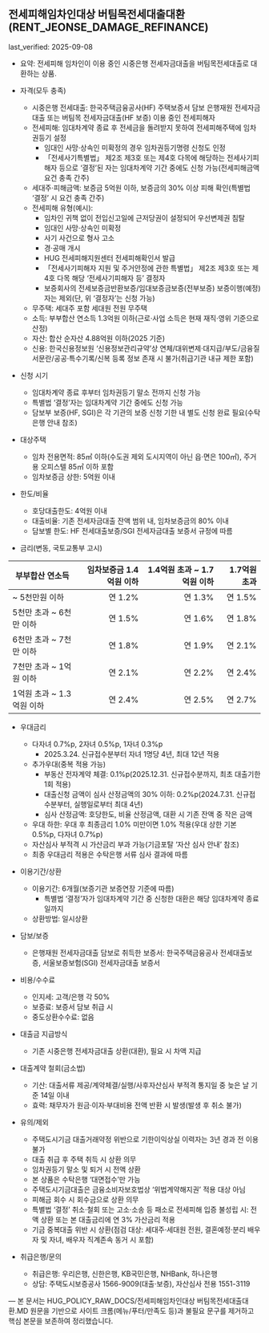 ## 전세피해임차인대상 버팀목전세대출대환 (RENT_JEONSE_DAMAGE_REFINANCE)

last_verified: 2025-09-08

- 요약: 전세피해 임차인이 이용 중인 시중은행 전세자금대출을 버팀목전세대출로 대환하는 상품.

- 자격(모두 충족)
  - 시중은행 전세대출: 한국주택금융공사(HF) 주택보증서 담보 은행재원 전세자금대출 또는 버팀목 전세자금대출(HF 보증) 이용 중인 전세피해자
  - 전세피해: 임대차계약 종료 후 전세금을 돌려받지 못하여 전세피해주택에 임차권등기 설정
    - 임대인 사망·상속인 미확정의 경우 임차권등기명령 신청도 인정
    - 「전세사기특별법」 제2조 제3호 또는 제4호 다목에 해당하는 전세사기피해자 등으로 ‘결정’된 자는 임대차계약 기간 중에도 신청 가능(전세피해금액 요건 충족 간주)
  - 세대주·피해금액: 보증금 5억원 이하, 보증금의 30% 이상 피해 확인(특별법 ‘결정’ 시 요건 충족 간주)
  - 전세피해 유형(예시):
    - 임차인 귀책 없이 전입신고일에 근저당권이 설정되어 우선변제권 침탈
    - 임대인 사망·상속인 미확정
    - 사기 사건으로 형사 고소
    - 경·공매 개시
    - HUG 전세피해지원센터 전세피해확인서 발급
    - 「전세사기피해자 지원 및 주거안정에 관한 특별법」 제2조 제3호 또는 제4호 다목 해당 ‘전세사기피해자 등’ 결정자
    - 보증회사의 전세보증금반환보증/임대보증금보증(전부보증) 보증이행(예정)자는 제외(단, 위 ‘결정자’는 신청 가능)
  - 무주택: 세대주 포함 세대원 전원 무주택
  - 소득: 부부합산 연소득 1.3억원 이하(근로·사업 소득은 현재 재직·영위 기준으로 산정)
  - 자산: 합산 순자산 4.88억원 이하(2025 기준)
  - 신용: 한국신용정보원 ‘신용정보관리규약’상 연체/대위변제·대지급/부도/금융질서문란/공공·특수기록/신복 등록 정보 존재 시 불가(취급기관 내규 제한 포함)

- 신청 시기
  - 임대차계약 종료 후부터 임차권등기 말소 전까지 신청 가능
  - 특별법 ‘결정’자는 임대차계약 기간 중에도 신청 가능
  - 담보부 보증(HF, SGI)은 각 기관의 보증 신청 기한 내 별도 신청 완료 필요(수탁은행 안내 참조)

- 대상주택
  - 임차 전용면적: 85㎡ 이하(수도권 제외 도시지역이 아닌 읍·면은 100㎡), 주거용 오피스텔 85㎡ 이하 포함
  - 임차보증금 상한: 5억원 이내

- 한도/비율
  - 호당대출한도: 4억원 이내
  - 대출비율: 기존 전세자금대출 잔액 범위 내, 임차보증금의 80% 이내
  - 담보별 한도: HF 전세대출보증/SGI 전세자금대출 보증서 규정에 따름

- 금리(변동, 국토교통부 고시)

| 부부합산 연소득 | 임차보증금 1.4억원 이하 | 1.4억원 초과 ~ 1.7억원 이하 | 1.7억원 초과 |
|---|---:|---:|---:|
| ~ 5천만원 이하 | 연 1.2% | 연 1.3% | 연 1.5% |
| 5천만 초과 ~ 6천만 이하 | 연 1.5% | 연 1.6% | 연 1.8% |
| 6천만 초과 ~ 7천만 이하 | 연 1.8% | 연 1.9% | 연 2.1% |
| 7천만 초과 ~ 1억원 이하 | 연 2.1% | 연 2.2% | 연 2.4% |
| 1억원 초과 ~ 1.3억원 이하 | 연 2.4% | 연 2.5% | 연 2.7% |

- 우대금리
  - 다자녀 0.7%p, 2자녀 0.5%p, 1자녀 0.3%p
    - 2025.3.24. 신규접수분부터 자녀 1명당 4년, 최대 12년 적용
  - 추가우대(중복 적용 가능)
    - 부동산 전자계약 체결: 0.1%p(2025.12.31. 신규접수분까지, 최초 대출기한 1회 적용)
    - 대출신청 금액이 심사 산정금액의 30% 이하: 0.2%p(2024.7.31. 신규접수분부터, 실행일로부터 최대 4년)
    - 심사 산정금액: 호당한도, 비율 산정금액, 대환 시 기존 잔액 중 작은 금액
  - 우대 하한: 우대 후 최종금리 1.0% 미만이면 1.0% 적용(우대 상한 기본 0.5%p, 다자녀 0.7%p)
  - 자산심사 부적격 시 가산금리 부과 가능(기금포탈 ‘자산 심사 안내’ 참조)
  - 최종 우대금리 적용은 수탁은행 서류 심사 결과에 따름

- 이용기간/상환
  - 이용기간: 6개월(보증기관 보증연장 기준에 따름)
    - 특별법 ‘결정’자가 임대차계약 기간 중 신청한 대환은 해당 임대차계약 종료일까지
  - 상환방법: 일시상환

- 담보/보증
  - 은행재원 전세자금대출 담보로 취득한 보증서: 한국주택금융공사 전세대출보증, 서울보증보험(SGI) 전세자금대출 보증서

- 비용/수수료
  - 인지세: 고객/은행 각 50%
  - 보증료: 보증서 담보 취급 시
  - 중도상환수수료: 없음

- 대출금 지급방식
  - 기존 시중은행 전세자금대출 상환(대환), 필요 시 차액 지급

- 대출계약 철회(금소법)
  - 기산: 대출서류 제공/계약체결/실행/사후자산심사 부적격 통지일 중 늦은 날 기준 14일 이내
  - 효력: 채무자가 원금·이자·부대비용 전액 반환 시 발생(발생 후 취소 불가)

- 유의/제외
  - 주택도시기금 대출거래약정 위반으로 기한이익상실 이력자는 3년 경과 전 이용 불가
  - 대출 취급 후 주택 취득 시 상환 의무
  - 임차권등기 말소 및 퇴거 시 전액 상환
  - 본 상품은 수탁은행 ‘대면접수’만 가능
  - 주택도시기금대출은 금융소비자보호법상 ‘위법계약해지권’ 적용 대상 아님
  - 피해금 회수 시 회수금으로 상환 의무
  - 특별법 ‘결정’ 취소·철회 또는 고소·소송 등 패소로 전세피해 입증 불성립 시: 전액 상환 또는 본 대출금리에 연 3% 가산금리 적용
  - 기금 중복대출 위반 시 상환(점검 대상: 세대주·세대원 전원, 결혼예정·분리 배우자 및 자녀, 배우자 직계존속 동거 시 포함)

- 취급은행/문의
  - 취급은행: 우리은행, 신한은행, KB국민은행, NHBank, 하나은행
  - 상담: 주택도시보증공사 1566-9009(대출·보증), 자산심사 전용 1551-3119

—
본 문서는 HUG_POLICY_RAW_DOCS/전세피해임차인대상 버팀목전세대출대환.MD 원문을 기반으로 사이트 크롬(메뉴/푸터/만족도 등)과 불필요 문구를 제거하고 핵심 본문을 보존하여 정리했습니다.

